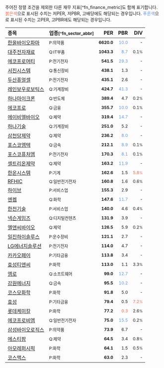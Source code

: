 주어진 정렬 조건을 제외한 다른 재무 지표[^fn_finance_metric]도 함께 표기합니다. <span style="color:tomato">붉은색</span>으로 표시된 수치는 저PER, 저PBR, 고배당에도 해당되는 경우입니다. <span style="color:cornflowerblue">푸른색</span>으로 표시된 수치는 고PER, 고PBR에도 해당되는 경우입니다.

| **종목** | **업종**<small>[^fn_sector_abbr]</small> | **PER** | **PBR** | **DIV** |
| :--- | :--- | --: | --: | --: |
| [한올바이오파마](/009420/) | <small>P:의약품</small> | <small>**6620.0**</small> | <small><span style="color:cornflowerblue">10.0</span></small> | <small>-</small> |
| [대주전자재료](/078600/) | <small>Q:IT부품</small> | <small>**1043.3**</small> | <small><span style="color:cornflowerblue">8.7</span></small> | <small>0.1<small>%</small></small> |
| [에코프로머티](/450080/) | <small>P:전기전자</small> | <small>**541.5**</small> | <small><span style="color:cornflowerblue">29.3</span></small> | <small>-</small> |
| [서진시스템](/178320/) | <small>Q:통신장비</small> | <small>**438.1**</small> | <small>1.3</small> | <small>-</small> |
| [두산퓨얼셀](/336260/) | <small>P:전기전자</small> | <small>**435.1**</small> | <small>2.6</small> | <small>-</small> |
| [레인보우로보틱스](/277810/) | <small>Q:기계장비</small> | <small>**424.7**</small> | <small><span style="color:cornflowerblue">41.3</span></small> | <small>-</small> |
| [하나마이크론](/067310/) | <small>Q:반도체</small> | <small>**389.4**</small> | <small>4.7</small> | <small>0.2<small>%</small></small> |
| [에코프로](/086520/) | <small>Q:금융</small> | <small>**355.7**</small> | <small><span style="color:cornflowerblue">10.0</span></small> | <small>0.1<small>%</small></small> |
| [에이비엘바이오](/298380/) | <small>Q:제약</small> | <small>**319.4**</small> | <small><span style="color:cornflowerblue">14.7</span></small> | <small>-</small> |
| [하나기술](/299030/) | <small>Q:기계장비</small> | <small>**251.0**</small> | <small>5.2</small> | <small>-</small> |
| [삼천당제약](/000250/) | <small>Q:제약</small> | <small>**236.2**</small> | <small><span style="color:cornflowerblue">8.0</span></small> | <small>-</small> |
| [포스코엠텍](/009520/) | <small>Q:금속</small> | <small>**212.1**</small> | <small><span style="color:cornflowerblue">8.9</span></small> | <small>0.1<small>%</small></small> |
| [포스코퓨처엠](/003670/) | <small>P:전기전자</small> | <small>**170.3**</small> | <small><span style="color:cornflowerblue">8.1</span></small> | <small>0.1<small>%</small></small> |
| [셀트리온제약](/068760/) | <small>Q:제약</small> | <small>**163.2**</small> | <small><span style="color:cornflowerblue">11.9</span></small> | <small>-</small> |
| [한온시스템](/018880/) | <small>P:기계</small> | <small>**162.6**</small> | <small>1.5</small> | <small><span style="color:tomato">5.8<small>%</small></span></small> |
| [RFHIC](/218410/) | <small>Q:일반전기전자</small> | <small>**160.8**</small> | <small>1.6</small> | <small>0.6<small>%</small></small> |
| [하이브](/352820/) | <small>P:서비스업</small> | <small>**155.3**</small> | <small>2.9</small> | <small>-</small> |
| [엔켐](/348370/) | <small>Q:화학</small> | <small>**147.6**</small> | <small><span style="color:cornflowerblue">11.7</span></small> | <small>-</small> |
| [한전기술](/052690/) | <small>P:서비스업</small> | <small>**140.0**</small> | <small>4.6</small> | <small>0.4<small>%</small></small> |
| [넥슨게임즈](/225570/) | <small>Q:디지털컨텐츠</small> | <small>**131.9**</small> | <small>3.9</small> | <small>-</small> |
| [엘앤씨바이오](/290650/) | <small>Q:제약</small> | <small>**126.5**</small> | <small>5.9</small> | <small>0.2<small>%</small></small> |
| [일진하이솔루스](/271940/) | <small>P:운수장비</small> | <small>**121.1**</small> | <small>2.7</small> | <small>-</small> |
| [LG에너지솔루션](/373220/) | <small>P:전기전자</small> | <small>**114.0**</small> | <small>4.7</small> | <small>-</small> |
| [카카오페이](/377300/) | <small>P:기타금융</small> | <small>**113.8**</small> | <small>3.4</small> | <small>-</small> |
| [효성티앤씨](/298020/) | <small>P:화학</small> | <small>**113.0**</small> | <small>1.1</small> | <small>3.3<small>%</small></small> |
| [엠로](/058970/) | <small>Q:소프트웨어</small> | <small>**99.0**</small> | <small><span style="color:cornflowerblue">12.7</span></small> | <small>-</small> |
| [강원에너지](/114190/) | <small>Q:금속</small> | <small>**95.5**</small> | <small><span style="color:cornflowerblue">10.2</span></small> | <small>-</small> |
| [코스모화학](/005420/) | <small>P:화학</small> | <small>**91.8**</small> | <small>5.0</small> | <small>-</small> |
| [효성](/004800/) | <small>P:기타금융</small> | <small>**79.4**</small> | <small>0.5</small> | <small><span style="color:tomato">7.2<small>%</small></span></small> |
| [롯데케미칼](/011170/) | <small>P:화학</small> | <small>**77.2**</small> | <small><span style="color:tomato">0.3</span></small> | <small>2.6<small>%</small></small> |
| [에코프로비엠](/247540/) | <small>Q:일반전기전자</small> | <small>**75.0**</small> | <small><span style="color:cornflowerblue">15.5</span></small> | <small>0.2<small>%</small></small> |
| [삼성바이오로직스](/207940/) | <small>P:의약품</small> | <small>**73.9**</small> | <small>6.7</small> | <small>-</small> |
| [에스티팜](/237690/) | <small>Q:제약</small> | <small>**64.5**</small> | <small>3.4</small> | <small>0.8<small>%</small></small> |
| [아모레퍼시픽](/090430/) | <small>P:화학</small> | <small>**64.1**</small> | <small>1.5</small> | <small>0.5<small>%</small></small> |
| [코스맥스](/192820/) | <small>P:화학</small> | <small>**63.0**</small> | <small>2.3</small> | <small>-</small> |